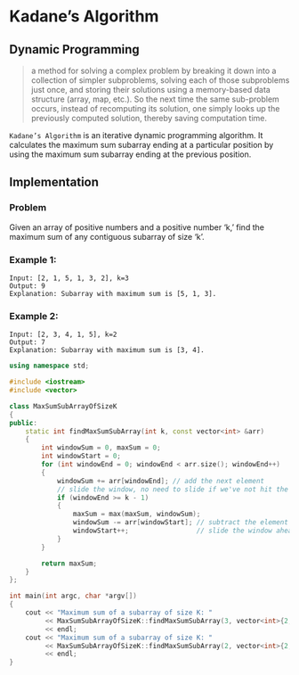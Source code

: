 # Kadane’s Algorithm

## Dynamic Programming

> a method for solving a complex problem by breaking it down into a collection of simpler subproblems, solving each of 
those subproblems just once, and storing their solutions using a memory-based data structure (array, map, etc.). So the 
next time the same sub-problem occurs, instead of recomputing its solution, one simply looks up the previously computed 
solution, thereby saving computation time.


`Kadane’s Algorithm` is an iterative dynamic programming algorithm. It calculates the maximum sum subarray ending at a particular position by 
using the maximum sum subarray ending at the previous position.

## Implementation

### Problem

Given an array of positive numbers and a positive number ‘k,’ find the maximum sum of any contiguous subarray of size ‘k’.

### Example 1:

```
Input: [2, 1, 5, 1, 3, 2], k=3 
Output: 9
Explanation: Subarray with maximum sum is [5, 1, 3].
```

### Example 2:

```
Input: [2, 3, 4, 1, 5], k=2 
Output: 7
Explanation: Subarray with maximum sum is [3, 4].
```

```cpp
using namespace std;

#include <iostream>
#include <vector>

class MaxSumSubArrayOfSizeK
{
public:
    static int findMaxSumSubArray(int k, const vector<int> &arr)
    {
        int windowSum = 0, maxSum = 0;
        int windowStart = 0;
        for (int windowEnd = 0; windowEnd < arr.size(); windowEnd++)
        {
            windowSum += arr[windowEnd]; // add the next element
            // slide the window, no need to slide if we've not hit the window size of 'k'
            if (windowEnd >= k - 1)
            {
                maxSum = max(maxSum, windowSum);
                windowSum -= arr[windowStart]; // subtract the element going out
                windowStart++;                 // slide the window ahead
            }
        }

        return maxSum;
    }
};

int main(int argc, char *argv[])
{
    cout << "Maximum sum of a subarray of size K: "
         << MaxSumSubArrayOfSizeK::findMaxSumSubArray(3, vector<int>{2, 1, 5, 1, 3, 2})
         << endl;
    cout << "Maximum sum of a subarray of size K: "
         << MaxSumSubArrayOfSizeK::findMaxSumSubArray(2, vector<int>{2, 3, 4, 1, 5})
         << endl;
}
```






